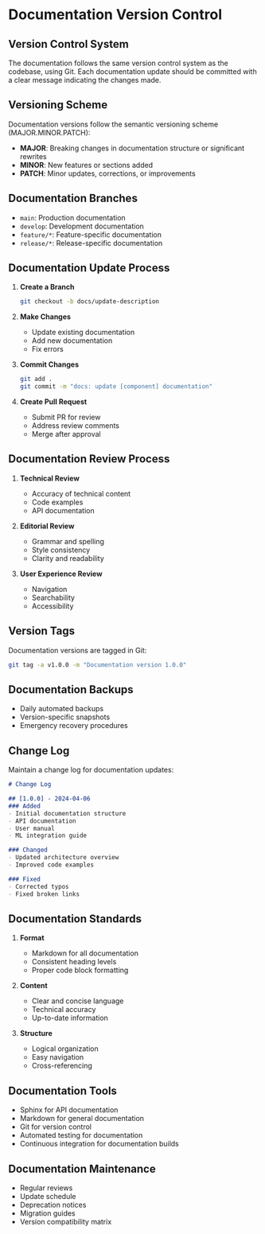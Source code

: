 # Documentation Version Control

## Version Control System

The documentation follows the same version control system as the codebase, using Git. Each documentation update should be committed with a clear message indicating the changes made.

## Versioning Scheme

Documentation versions follow the semantic versioning scheme (MAJOR.MINOR.PATCH):

- **MAJOR**: Breaking changes in documentation structure or significant rewrites
- **MINOR**: New features or sections added
- **PATCH**: Minor updates, corrections, or improvements

## Documentation Branches

- `main`: Production documentation
- `develop`: Development documentation
- `feature/*`: Feature-specific documentation
- `release/*`: Release-specific documentation

## Documentation Update Process

1. **Create a Branch**
   ```bash
   git checkout -b docs/update-description
   ```

2. **Make Changes**
   - Update existing documentation
   - Add new documentation
   - Fix errors

3. **Commit Changes**
   ```bash
   git add .
   git commit -m "docs: update [component] documentation"
   ```

4. **Create Pull Request**
   - Submit PR for review
   - Address review comments
   - Merge after approval

## Documentation Review Process

1. **Technical Review**
   - Accuracy of technical content
   - Code examples
   - API documentation

2. **Editorial Review**
   - Grammar and spelling
   - Style consistency
   - Clarity and readability

3. **User Experience Review**
   - Navigation
   - Searchability
   - Accessibility

## Version Tags

Documentation versions are tagged in Git:

```bash
git tag -a v1.0.0 -m "Documentation version 1.0.0"
```

## Documentation Backups

- Daily automated backups
- Version-specific snapshots
- Emergency recovery procedures

## Change Log

Maintain a change log for documentation updates:

```markdown
# Change Log

## [1.0.0] - 2024-04-06
### Added
- Initial documentation structure
- API documentation
- User manual
- ML integration guide

### Changed
- Updated architecture overview
- Improved code examples

### Fixed
- Corrected typos
- Fixed broken links
```

## Documentation Standards

1. **Format**
   - Markdown for all documentation
   - Consistent heading levels
   - Proper code block formatting

2. **Content**
   - Clear and concise language
   - Technical accuracy
   - Up-to-date information

3. **Structure**
   - Logical organization
   - Easy navigation
   - Cross-referencing

## Documentation Tools

- Sphinx for API documentation
- Markdown for general documentation
- Git for version control
- Automated testing for documentation
- Continuous integration for documentation builds

## Documentation Maintenance

- Regular reviews
- Update schedule
- Deprecation notices
- Migration guides
- Version compatibility matrix 